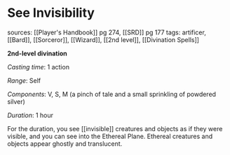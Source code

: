 # See Invisibility
sources: [[Player's Handbook]] pg 274, [[SRD]] pg 177
tags: artificer, [[Bard]], [[Sorceror]], [[Wizard]], [[2nd level]], [[Divination Spells]]

**2nd-level divination**

*Casting time*: 1 action

*Range*: Self

*Components*: V, S, M (a pinch of tale and a small sprinkling of powdered silver)

*Duration*: 1 hour

For the duration, you see [[invisible]] creatures and objects as if they were visible, and you can see into the Ethereal Plane. Ethereal creatures and objects appear ghostly and translucent.
